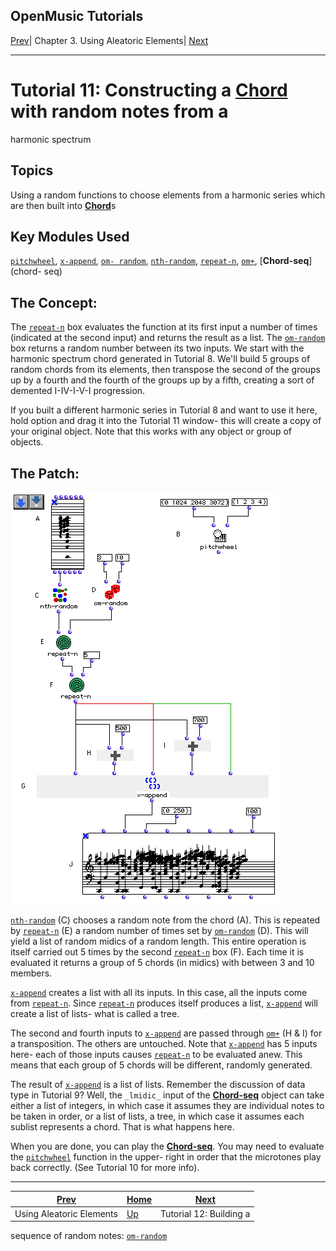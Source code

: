 OpenMusic Tutorials  
---  
[Prev](tut.gen.11-13)| Chapter 3. Using Aleatoric Elements|
[Next](tut.gen.12)  
  
* * *

# Tutorial 11: Constructing a [**Chord**](chord) with random notes from a
harmonic spectrum

## Topics

Using a random functions to choose elements from a harmonic series which are
then built into [**Chord**](chord)s

## Key Modules Used

[`pitchwheel`](pitchwheel), [`x-append`](x-append), [`om-
random`](om-random), [`nth-random`](nth-random),
[`repeat-n`](repeat-n), [`om+`](omplus), [**Chord-seq**](chord-
seq)

## The Concept:

The [`repeat-n`](repeat-n) box evaluates the function at its first input
a number of times (indicated at the second input) and returns the result as a
list. The [`om-random`](om-random) box returns a random number between
its two inputs. We start with the harmonic spectrum chord generated in
Tutorial 8. We'll build 5 groups of random chords from its elements, then
transpose the second of the groups up by a fourth and the fourth of the groups
up by a fifth, creating a sort of demented I-IV-I-V-I progression.

If you built a different harmonic series in Tutorial 8 and want to use it
here, hold option and drag it into the Tutorial 11 window- this will create a
copy of your original object. Note that this works with any object or group of
objects.

## The Patch:

![](figures/tutorials/general/11a.png)

[`nth-random`](nth-random) (C) chooses a random note from the chord (A).
This is repeated by [`repeat-n`](repeat-n) (E) a random number of times
set by [`om-random`](om-random) (D). This will yield a list of random
midics of a random length. This entire operation is itself carried out 5 times
by the second [`repeat-n`](repeat-n) box (F). Each time it is evaluated
it returns a group of 5 chords (in midics) with between 3 and 10 members.

[`x-append`](x-append) creates a list with all its inputs. In this case,
all the inputs come from [`repeat-n`](repeat-n). Since
[`repeat-n`](repeat-n) produces itself produces a list,
[`x-append`](x-append) will create a list of lists- what is called a
tree.

The second and fourth inputs to [`x-append`](x-append) are passed through
[`om+`](omplus) (H & I) for a transposition. The others are untouched.
Note that [`x-append`](x-append) has 5 inputs here- each of those inputs
causes [`repeat-n`](repeat-n) to be evaluated anew. This means that each
group of 5 chords will be different, randomly generated.

The result of [`x-append`](x-append) is a list of lists. Remember the
discussion of data type in Tutorial 9? Well, the `_lmidic_` input of the
[**Chord-seq**](chord-seq) object can take either a list of integers, in
which case it assumes they are individual notes to be taken in order, or a
list of lists, a tree, in which case it assumes each sublist represents a
chord. That is what happens here.

When you are done, you can play the [**Chord-seq**](chord-seq). You may
need to evaluate the [`pitchwheel`](pitchwheel) function in the upper-
right in order that the microtones play back correctly. (See Tutorial 10 for
more info).

* * *

[Prev](tut.gen.11-13)| [Home](index)| [Next](tut.gen.12)  
---|---|---  
Using Aleatoric Elements| [Up](tut.gen.11-13)| Tutorial 12: Building a
sequence of random notes: [`om-random`](om-random)

